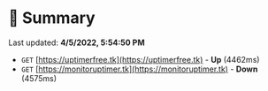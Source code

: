 # 📖 Summary
Last updated: **4/5/2022, 5:54:50 PM**

- `GET` [https://uptimerfree.tk](https://uptimerfree.tk) - **Up** (4462ms)
- `GET` [https://monitoruptimer.tk](https://monitoruptimer.tk) - **Down** (4575ms)
